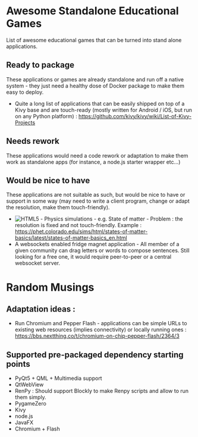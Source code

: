 # Awesome Standalone Educational Games

List of awesome educational games that can be turned into stand alone applications.

## Ready to package
These applications or games are already standalone and run off a native system - they just need a healthy dose of Docker package to make them easy to deploy.
* Quite a long list of applications that can be easily shipped on top of a Kivy base and are touch-ready (mostly written for Android / iOS, but run on any Python platform) : https://github.com/kivy/kivy/wiki/List-of-Kivy-Projects

## Needs rework
These applications would need a code rework or adaptation to make them work as standalone apps (for instance, a node.js starter wrapper etc...)

## Would be nice to have
These applications are not suitable as such, but would be nice to have or support in some way (may need to write a client program, change or adapt the resolution, make them touch-friendly).

* ![HTML5](https://www.w3.org/html/logo/downloads/HTML5_Badge_32.png) - Physics simulations - e.g. State of matter - Problem : the resolution is fixed and not touch-friendly. Example : 
https://phet.colorado.edu/sims/html/states-of-matter-basics/latest/states-of-matter-basics_en.html
* A websockets enabled fridge magnet application - All member of a given community can drag letters or words to compose sentences. Still looking for a free one, it would require peer-to-peer or a central websocket server.

# Random Musings 

## Adaptation ideas :
* Run Chromium and Pepper Flash - applications can be simple URLs to existing web resources (implies connectivity) or locally running ones : https://bbs.nextthing.co/t/chromium-on-chip-pepper-flash/2364/3 

## Supported pre-packaged dependency starting points

* PyQt5 + QML + Multimedia support
* QtWebView
* RenPy : Should support Blockly to make Renpy scripts and allow to run them simply.
* PygameZero
* Kivy
* node.js
* JavaFX
* Chromium + Flash
